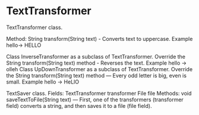 # TextTransformer

TextTransformer class.

Method:
String transform(String text) - Converts text to uppercase. Example hello→ HELLO

Class InverseTransformer as a subclass of TextTransformer. Override the String transform(String text) method - Reverses the text. Example hello → olleh
Class UpDownTransformer as a subclass of TextTransformer. Override the String transform(String text) method — Every odd letter is big, even is small. Example hello → HeLlO

TextSaver class.
Fields:
TextTransformer transformer
File file 
Methods:
void saveTextToFile(String text) — First, one of the transformers (transformer field) converts a string, and then saves it to a file (file field).
